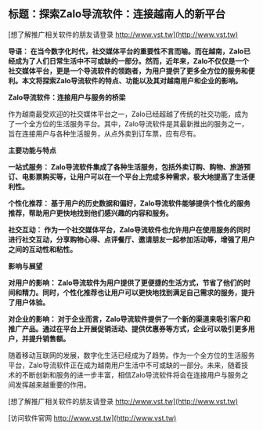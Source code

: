 ## **标题：探索Zalo导流软件：连接越南人的新平台**

[想了解推广相关软件的朋友请登录 http://www.vst.tw](http://www.vst.tw)

**导语： 在当今数字化时代，社交媒体平台的重要性不言而喻。而在越南，Zalo已经成为了人们日常生活中不可或缺的一部分。然而，近年来，Zalo不仅仅是一个社交媒体平台，更是一个导流软件的领跑者，为用户提供了更多全方位的服务和便利。本文将探索Zalo导流软件的特点、功能以及其对越南用户和企业的影响。**

**Zalo导流软件：连接用户与服务的桥梁**

作为越南最受欢迎的社交媒体平台之一，Zalo已经超越了传统的社交功能，成为了一个全方位的生活服务平台。其中，Zalo导流软件是其最新推出的服务之一，旨在连接用户与各种生活服务，从点外卖到订车票，应有尽有。

**主要功能与特点**

**一站式服务： Zalo导流软件集成了各种生活服务，包括外卖订购、购物、旅游预订、电影票购买等，让用户可以在一个平台上完成多种需求，极大地提高了生活便利性。**

**个性化推荐： 基于用户的历史数据和偏好，Zalo导流软件能够提供个性化的服务推荐，帮助用户更快地找到他们感兴趣的内容和服务。**

**社交互动： 作为一个社交媒体平台，Zalo导流软件也允许用户在使用服务的同时进行社交互动，分享购物心得、点评餐厅、邀请朋友一起参加活动等，增强了用户之间的互动性和粘性。**

**影响与展望**

**对用户的影响： Zalo导流软件为用户提供了更便捷的生活方式，节省了他们的时间和精力。同时，个性化推荐也让用户可以更快地找到满足自己需求的服务，提升了用户体验。**

**对企业的影响： 对于企业而言，Zalo导流软件提供了一个新的渠道来吸引客户和推广产品。通过在平台上开展促销活动、提供优惠券等方式，企业可以吸引更多用户，并提升销售额。**

随着移动互联网的发展，数字化生活已经成为了趋势。作为一个全方位的生活服务平台，Zalo导流软件正在成为越南用户生活中不可或缺的一部分。未来，随着技术的不断创新和服务的进一步丰富，相信Zalo导流软件将会在连接用户与服务之间发挥越来越重要的作用。

[想了解推广相关软件的朋友请登录 http://www.vst.tw](http://www.vst.tw)


[访问软件官网 http://www.vst.tw](http://www.vst.tw)
